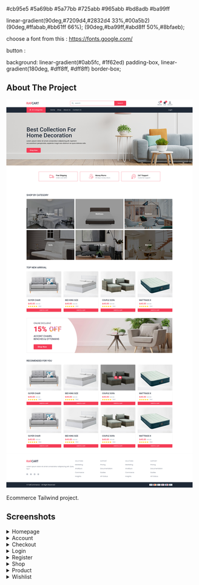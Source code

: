 #cb95e5 
#5a69bb 
#5a77bb 
#725abb 
#965abb 
#bd8adb 
#ba99ff 

linear-gradient(90deg,#7209d4,#2832d4 33%,#00a5b2) 
(90deg,#ffabab,#bb61ff 66%); 
(90deg,#ba99ff,#abd8ff 50%,#8bfaeb); 



choose a font from this :
https://fonts.google.com/


button : 

background: linear-gradient(#0ab5fc, #1f62ed) padding-box, linear-gradient(180deg, #dff8ff, #dff8ff) border-box;



## About The Project

![Screen Shot](screenshots/Ecommerce-Tailwind.png)

Ecommerce Tailwind project.

## Screenshots

<details>
<summary>Homepage</summary>

![Homepage](screenshots/Ecommerce-Tailwind.png)

</details>

<details>
<summary>Account</summary>

![Account](screenshots/Account-Ecommerce-Tailwind.png)

</details>

<details>
<summary>Checkout</summary>

![checkout](screenshots/Checkout-Ecommerce-Tailwind.png)

</details>

<details>
<summary>Login</summary>

![Login](screenshots/Login-Ecommerce-Tailwind.png)

</details>

<details>
<summary>Register</summary>

![Register](screenshots/Register-Ecommerce-Tailwind.png)

</details>

<details>
<summary>Shop</summary>

![Shop](screenshots/Shop-Page-Ecommerce-Tailwind.png)

</details>

<details>
<summary>Product</summary>

![product](screenshots/Product-Ecommerce-Tailwind.png)

</details>

<details>
<summary>Wishlist</summary>

![wishlist](screenshots/Wishlist-Ecommerce-Tailwind.png)

</details>
